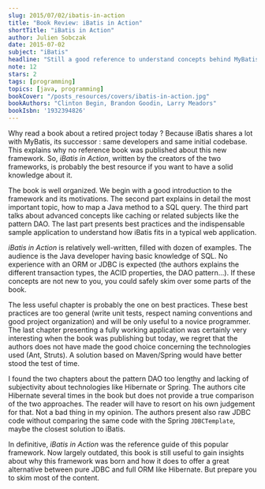 ```yaml
---
slug: 2015/07/02/ibatis-in-action
title: "Book Review: iBatis in Action"
shortTitle: "iBatis in Action"
author: Julien Sobczak
date: 2015-07-02
subject: "iBatis"
headline: "Still a good reference to understand concepts behind MyBatis."
note: 12
stars: 2
tags: [programming]
topics: [java, programming]
bookCover: "/posts_resources/covers/ibatis-in-action.jpg"
bookAuthors: "Clinton Begin, Brandon Goodin, Larry Meadors"
bookIsbn: '1932394826'
---
```



Why read a book about a retired project today ? Because iBatis shares a lot with MyBatis, its successor : same developers and same initial codebase. This explains why no reference book was published about this new framework. So, *iBatis in Action*, written by the creators of the two frameworks, is probably the best resource if you want to have a solid knowledge about it.

The book is well organized. We begin with a good introduction to the framework and its motivations. The second part explains in detail the most important topic, how to map a Java method to a SQL query. The third part talks about advanced concepts like caching or related subjects like the pattern DAO. The last part presents best practices and the indispensable sample application to understand how iBatis fits in a typical web application.

*iBatis in Action* is relatively well-written, filled with dozen of examples. The audience is the Java developer having basic knowledge of SQL. No experience with an ORM or JDBC is expected (the authors explains the different transaction types, the ACID properties, the DAO pattern...). If these concepts are not new to you, you could safely skim over some parts of the book.

The less useful chapter is probably the one on best practices. These best practices are too general (write unit tests, respect naming conventions and good project organization) and will be only useful to a novice programmer. The last chapter presenting a fully working application was certainly very interesting when the book was publishing but today, we regret that the authors does not have made the good choice concerning the technologies used (Ant, Struts). A solution based on Maven/Spring would have better stood the test of time.

I found the two chapters about the pattern DAO too lengthy and lacking of subjectivity about technologies like Hibernate or Spring. The authors cite Hibernate several times in the book but does not provide a true comparison of the two approaches. The reader will have to resort on his own judgement for that. Not a bad thing in my opinion. The authors present also raw JDBC code without comparing the same code with the Spring `JDBCTemplate`, maybe the closest solution to iBatis.

In definitive, *iBatis in Action* was the reference guide of this popular framework. Now largely outdated, this book is still useful to gain insights about why this framework was born and how it does to offer a great alternative between pure JDBC and full ORM like Hibernate. But prepare you to skim most of the content.

